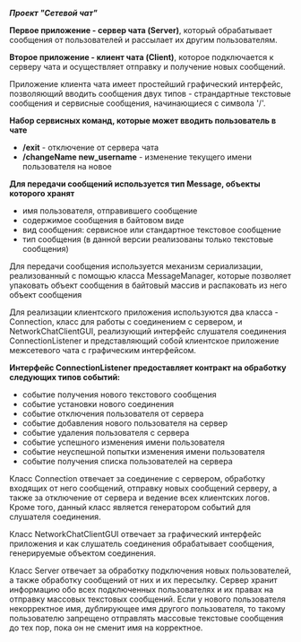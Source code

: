 ***Проект "Сетевой чат"***

**Первое приложение - сервер чата (Server)**, который обрабатывает сообщения от пользователей и рассылает их другим пользователям.

**Второе приложение - клиент чата (Client)**, которое подключается к серверу чата и осуществляет отправку и получение новых сообщений.

Приложение клиента чата имеет простейший графический интерфейс, позволяющий вводить сообщения двух типов - страндартные текстовые сообщения и сервисные сообщения, начинающиеся с символа '/'. 

**Набор сервисных команд, которые может вводить пользователь в чате**
- **/exit** - отключение от сервера чата
- **/changeName new_username** - изменение текущего имени пользователя на новое

**Для передачи сообщений используется тип Message, объекты которого хранят** 
- имя пользователя, отправившего сообщение
- содержимое сообщения в байтовом виде
- вид сообщения: сервисное или стандартное текстовое сообщение
- тип сообщения (в данной версии реализованы только текстовые сообщения)

Для передачи сообщения используется механизм сериализации, реализованный с помощью класса MessageManager, которые позволяет упаковать объект сообщения в байтовый массив и распаковать из него объект сообщения

Для реализации клиентского приложения используются два класса - Connection, класс для работы с соединением с сервером, и NetworkChatClientGUI, реализующий интерфейс слушателя соединения ConnectionListener и представляющий собой клиентское приложение межсетевого чата с графическим интерфейсом.

**Интерфейс ConnectionListener предоставляет контракт на обработку следующих типов событий:**
- событие получения нового текстового сообщения
- событие установки нового соединения
- событие отключения пользователя от сервера
- событие добавления нового пользователя на сервер
- событие удаления пользователя с сервера
- событие успешного изменения имени пользователя
- событие неуспешной попытки изменения имени пользователя
- событие получения списка пользователей на сервера

Класс Connection отвечает за соединение с сервером, обработку входящих от него сообщений, отправку новых сообщений серверу, а также за отключение от сервера и ведение всех клиентских логов. Кроме того, данный класс является генератором событий для слушателя соединения.

Класс NetworkChatClientGUI отвечает за графический интерфейс приложения и как слушатель соединения обрабатывает сообщения, генерируемые объектом соединения.

Класс Server отвечает за обработку подключения новых пользователей, а также обработку сообщений от них и их пересылку. Сервер хранит информацию обо всех подключенных пользователях и их правах на отправку массовых текстовых сообщений. Если у нового пользователя некорректное имя, дублирующее имя другого пользователя, то такому пользователю запрещено отправлять массовые текстовые сообщения до тех пор, пока он не сменит имя на корректное.
